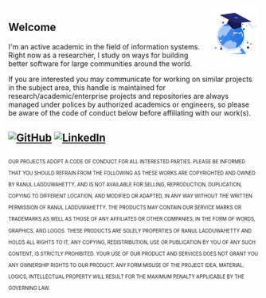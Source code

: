 <!-- Open Source Notice -->
<picture>
  <source media="(prefers-color-scheme: dark)" srcset="https://raw.githubusercontent.com/LRANUL/LRANUL/main/light-rocket.gif">
  <source media="(prefers-color-scheme: light)" srcset="https://raw.githubusercontent.com/LRANUL/LRANUL/main/dark-science.gif">
  <img align="right" alt="Open Source Notice with usage right | Sign of exploration" width="100" height="100" src="https://raw.githubusercontent.com/LRANUL/LRANUL/main/dark-science.gif">
</picture>
<!--   <img align="right" alt="Open Source Notice with usage right | Sign of exploration" width="100" height="100" src="https://raw.githubusercontent.com/LRANUL/LRANUL/main/dark-science.gif"> -->

<!-- <img align="right" alt="Open Source Notice with usage rights" width="100" height="100" src="https://github.com/LRANUL/LRANUL/blob/main/information.png"> -->

## Welcome

I'm an active academic in the field of information systems. Right now as a researcher, I study on ways for building better software for large communities around the world.

If you are interested you may communicate for working on similar projects in the subject area, this handle is maintained for research/academic/enterprise projects and repositories are always managed under polices by authorized academics or engineers, so please be aware of the code of conduct below before affiliating with our work(s).

[![GitHub](https://img.shields.io/badge/GitHub-%40LRANUL-black.svg?style=plastic&logo=GitHub)](https://github.com/LRANUL)
[![LinkedIn](https://img.shields.io/badge/Linkedin-Ranul-blue.svg?style=plastic&logo=Linkedin)](https://www.linkedin.com/in/ranul/)
----

<sub><sub>
OUR PROJECTS ADOPT A CODE OF CONDUCT FOR ALL INTERESTED PARTIES. PLEASE BE INFORMED THAT YOU SHOULD REFRAIN FROM THE FOLLOWING AS THESE WORKS ARE COPYRIGHTED AND OWNED BY RANUL LADDUWAHETTY, AND IS NOT AVAILABLE FOR SELLING, REPRODUCTION, DUPLICATION, COPYING TO DIFFERENT LOCATION, AND MODIFIED OR ADAPTED, IN ANY WAY WITHOUT THE WRITTEN PERMISSION OF RANUL LADDUWAHETTY. THE PRODUCTS MAY CONTAIN OUR SERVICE MARKS OR TRADEMARKS AS WELL AS THOSE OF ANY AFFILIATES OR OTHER COMPANIES, IN THE FORM OF WORDS, GRAPHICS, AND LOGOS. THESE PRODUCTS ARE SOLELY PROPERTIES OF RANUL LADDUWAHETTY AND HOLDS ALL RIGHTS TO IT, ANY COPYING, REDISTRIBUTION, USE OR PUBLICATION BY YOU OF ANY SUCH CONTENT, IS STRICTLY PROHIBITED. YOUR USE OF OUR PRODUCT AND SERVICES DOES NOT GRANT YOU ANY OWNERSHIP RIGHTS TO OUR PRODUCT. ANY FORM MISUSE OF THE PROJECT IDEA, MATERIAL, LOGICS, INTELLECTUAL PROPERTY WILL RESULT FOR THE MAXIMUM PENALTY APPLICABLE BY THE GOVERNING LAW.
 <sub><sub>
<!-- ![Open Source Notice](https://github.com/LRANUL/RPLS/blob/master/images/sphere.png)  -->
<img src="https://pastepixel.com/image/d5U9hkBxk7fs2SbQ73vp.png" alt=""/>
